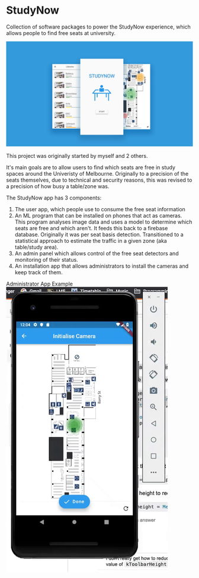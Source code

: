 # StudyNow

Collection of software packages to power the StudyNow experience, which allows people to find free seats at university.

<p align="center">
  <img src="studynow.png" width="900" title="hover text">
</p>

This project was originally started by myself and 2 others.

It's main goals are to allow users to find which seats are free in study spaces around the Univeristy of Melbourne. Originally to a precision of the seats themselves, due to technical and security reasons, this was revised to a precision of how busy a table/zone was.

The StudyNow app has 3 components:
1. The user app, which people use to consume the free seat information
2. An ML program that can be installed on phones that act as cameras. This program analyses image data and uses a model to determine which seats are free and which aren't. It feeds this back to a firebase database. Originally it was per seat basis detection. Transitioned to a statistical approach to estimate the traffic in a given zone (aka table/study area).
3. An admin panel which allows control of the free seat detectors and monitoring of their status.
4. An installation app that allows administrators to install the cameras and keep track of them.


Administrator App Example
![Gif Demo](https://raw.githubusercontent.com/caelan-a/StudyNow/master/ezgif.com-video-to-gif.gif)
